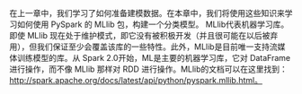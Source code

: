 
在上一章中，我们学习了如何准备建模数据。在本章中，我们将使用这些知识来学习如何使用 PySpark 的 MLlib 包，构建一个分类模型。
MLlib代表机器学习库。即使 MLlib 现在处于维护模式，即它没有被积极开发（并且很可能在以后被弃用），但我们保证至少会覆盖该库的一些特性。此外，MLlib是目前唯一支持流媒体训练模型的库。从 Spark 2.0开始，ML是主要的机器学习库，它对 DataFrame 进行操作，而不像 MLlib 那样对 RDD 进行操作。MLlib的文档可以在这里找到：http://spark.apache.org/docs/latest/api/python/pyspark.mllib.html。
